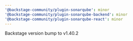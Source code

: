 ```yaml
---
'@backstage-community/plugin-sonarqube': minor
'@backstage-community/plugin-sonarqube-backend': minor
'@backstage-community/plugin-sonarqube-react': minor
---
```


Backstage version bump to v1.40.2
